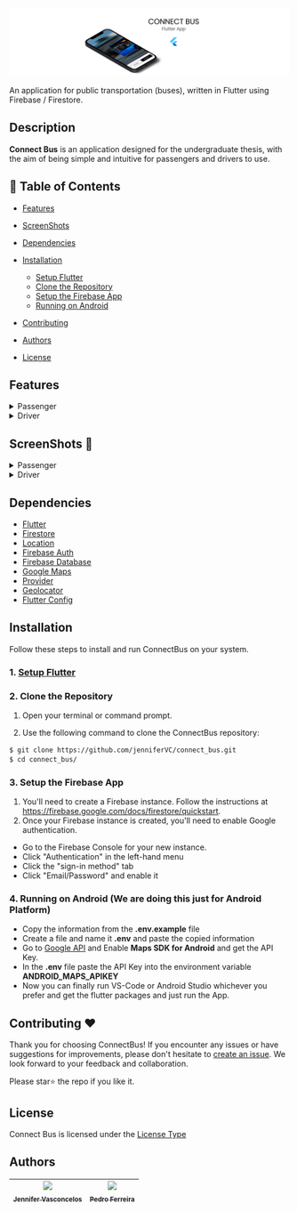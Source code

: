 ![Banner ConnectBus](./assets/images/banner.png)

An application for public transportation (buses), written in Flutter using Firebase / Firestore.

## Description

**Connect Bus** is an application designed for the undergraduate thesis, with the aim of being
simple and intuitive for passengers and drivers to use.

## 📌 Table of Contents

- [Features](#features)

- [ScreenShots](#screenshots-)

- [Dependencies](#dependencies)

- [Installation](#installation)

    - [Setup Flutter](#1-setup-flutter)
    - [Clone the Repository](#2-clone-the-repository)
    - [Setup the Firebase App](#3-setup-the-firebase-app)
    - [Running on Android](#4-running-on-android--we-are-doing-this-just-for-android-platform-)

- [Contributing](#contributing-)

- [Authors](#authors)

- [License](#license)

## Features

<details>
<summary>Passenger</summary>

- Register, edit and delete your own account
- View all available bus routes
- View the location of buses in real time
- View bus stops in the city
- View line timetables by clicking on a bus stop
- Contact the police or emergency services
    - In the event of a crime or emergency.
  </details>

<details>
<summary>Driver</summary>

- Accessing the application
    - The account must have been previously created on
      the [Connect Bus Web](https://github.com/jenniferVC/connect-bus-web)
- Identify the bus you are driving
- Define the route they are taking
- Define the physical state of the bus
    - The physical state options are Normal, Broken, Accident and Congestion
- Activate location tracking
    - For passengers to see the bus moving in real time.
- Contact the police or emergency services
    - In the event of a crime or emergency.

</details>

## ScreenShots 📸

<details>
<summary>Passenger</summary>

| **Register, edit and delete your own account**                | **View all available bus routes**                             |
|---------------------------------------------------------------|---------------------------------------------------------------|
| <img src="./assets/images/gifs/passenger/p1.gif" width="250"> | <img src="./assets/images/gifs/passenger/p2.gif" width="250"> |

| **View the location of buses in real time**                   | **View line timetables by clicking on a bus stop** |
|---------------------------------------------------------------|----------------------------------------------------|
| <img src="./assets/images/gifs/passenger/p3.gif" width="250"> | <img src="./assets/images/gifs/passenger/p4.gif">  |
| **Contact the police or emergency services**                  |
| <img src="./assets/images/gifs/passenger/p5.gif" width="250"> |

</details>

<details>
<summary>Driver</summary>

| **Accessing the application**                              | **Define the route they are taking**                       |
|------------------------------------------------------------|------------------------------------------------------------|
| <img src="./assets/images/gifs/driver/d1.gif" width="250"> | <img src="./assets/images/gifs/driver/d2.gif" width="250"> |

| **Define the physical state of the bus**                   | **Activate location tracking**                 |
|------------------------------------------------------------|------------------------------------------------|
| <img src="./assets/images/gifs/driver/d3.gif" width="250"> | <img src="./assets/images/gifs/driver/d4.gif"> |
| **Contact the police or emergency services**               |
| <img src="./assets/images/gifs/driver/d5.gif" width="250"> |

</details>

## Dependencies

- [Flutter](https://flutter.dev/)
- [Firestore](https://pub.dev/packages/cloud_firestore)
- [Location](https://pub.dev/packages/location)
- [Firebase Auth](https://github.com/flutter/plugins/tree/master/packages/firebase_auth)
- [Firebase Database](https://pub.dev/packages/firebase_database)
- [Google Maps](https://pub.dev/packages/google_maps_flutter)
- [Provider](https://pub.dev/packages/provider)
- [Geolocator](https://pub.dev/packages/geolocator)
- [Flutter Config](https://pub.dev/packages/flutter_config)

## Installation

Follow these steps to install and run ConnectBus on your system.

### 1. [Setup Flutter](https://flutter.dev/docs/get-started/install)

### 2. Clone the Repository

1. Open your terminal or command prompt.

2. Use the following command to clone the ConnectBus repository:

```sh
$ git clone https://github.com/jenniferVC/connect_bus.git
$ cd connect_bus/
```

### 3. Setup the Firebase App

1. You'll need to create a Firebase instance. Follow the instructions
   at https://firebase.google.com/docs/firestore/quickstart.
2. Once your Firebase instance is created, you'll need to enable Google authentication.

- Go to the Firebase Console for your new instance.
- Click "Authentication" in the left-hand menu
- Click the "sign-in method" tab
- Click "Email/Password" and enable it

### 4. Running on Android (We are doing this just for Android Platform)

- Copy the information from the **.env.example** file
- Create a file and name it **.env** and paste the copied information
- Go to [Google API](https://console.developers.google.com/) and Enable **Maps SDK for Android** and
  get the API Key.
- In the **.env** file paste the API Key into the environment variable **ANDROID_MAPS_APIKEY**
- Now you can finally run VS-Code or Android Studio whichever you prefer and get the flutter
  packages and just run the App.

## Contributing ❤️

Thank you for choosing ConnectBus! If you encounter any issues or have suggestions for improvements,
please don't hesitate to [create an issue](https://github.com/jenniferVC/connect-bus/issues). We
look forward to your feedback and collaboration.

Please star⭐ the repo if you like it.

## License

Connect Bus is licensed under the [License Type](./LICENSE)

## Authors

| [<img src="https://avatars.githubusercontent.com/u/64858624?v=4" width=115><br><sub>Jennifer Vasconcelos</sub>](https://github.com/jenniferVC) | [<img src="https://avatars.githubusercontent.com/u/88093974?v=4" width=115><br><sub>Pedro Ferreira</sub>](https://github.com/phsFerreira) |
|:----------------------------------------------------------------------------------------------------------------------------------------------:|:-----------------------------------------------------------------------------------------------------------------------------------------:|
